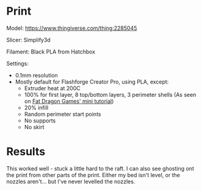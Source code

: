 # Print

Model: https://www.thingiverse.com/thing:2285045

Slicer: Simplify3d

Filament: Black PLA from Hatchbox

Settings:
- 0.1mm resolution
- Mostly default for Flashforge Creator Pro, using PLA, except:
    - Extruder heat at 200C
    - 100% for first layer, 8 top/bottom layers, 3 perimeter shells (As seen on [Fat Dragon Games' mini tutorial](https://www.youtube.com/watch?time_continue=716&v=AqEWl51s9Rw&feature=emb_logo))
    - 20% infill
    - Random perimeter start points
    - No supports
    - No skirt

# Results

This worked well - stuck a little hard to the raft. I can also see ghosting ont the print from other parts of the print. Either my bed isn't level, or the nozzles aren't... but I've never levelled the nozzles.

